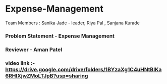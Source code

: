 # Expense-Management
Team Members :
Sanika Jade - leader,
Riya Pal ,
Sanjana Kurade

### Problem Statement - Expense Management
### Reviewer -  Aman Patel 
### video link :- https://drive.google.com/drive/folders/1BYzaXg1C4uHNtBlKa6RHlXjwZMoLTJpB?usp=sharing
